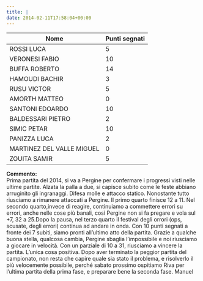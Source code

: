 ```yaml
---
title: |
date: 2014-02-11T17:58:04+00:00
---
```

| **Nome** | **Punti segnati** |
| -------- | ----------------- |
| ROSSI LUCA | 5 |
| VERONESI FABIO | 10 |
| BUFFA ROBERTO | 14 |
| HAMOUDI BACHIR | 3 |
| RUSU VICTOR | 5 |
| AMORTH MATTEO | 0 |
| SANTONI EDOARDO | 10 |
| BALDESSARI PIETRO | 2 |
| SIMIC PETAR | 10 |
| PANIZZA LUCA | 2 |
| MARTINEZ DEL VALLE MIGUEL | 0 |
| ZOUITA SAMIR | 5 |

**Commento:**  
Prima partita del 2014, si va a Pergine per confermare i progressi visti nelle ultime partite. Alzata la palla a due, si capisce subito come le feste abbiano arruginito gli ingranaggi. Difesa molle e attacco statico. Nonostante tutto riusciamo a rimanere attaccati a Pergine. Il primo quarto finisce 12 a 11. Nel secondo quarto,invece di reagire, continuiamo a commettere errori su errori, anche nelle cose più banali, così Pergine non si fa pregare e vola sul +7, 32 a 25.Dopo la pausa, nel terzo quarto il festival degli orrori (ops, scusate, degli errori) continua ad andare in onda. Con 10 punti segnati a fronte dei 7 subiti, siamo pronti all’ultimo atto della partita. Grazie a qualche buona stella, qualcosa cambia, Pergine sbaglia l’impossibile e noi riusciamo a giocare in velocità. Con un parziale di 10 a 31, riusciamo a vincere la partita. L’unica cosa positiva. Dopo aver terminato la peggior partita del campionato, non resta che capire quale sia stato il problema, e risolverlo il più velocemente possibile, perché sabato prossimo ospitiamo Riva per l’ultima partita della prima fase, e preparare bene la seconda fase. Manuel